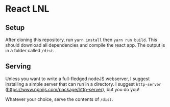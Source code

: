 # React LNL

## Setup

After cloning this repository, run `yarn install` then `yarn run build`. This should download all
dependencies and compile the react app. The output is in a folder called `/dist`.

## Serving

Unless you want to write a full-fledged nodeJS webserver, I suggest installing a simple server that
can run in a directory. I suggest `http-server` (https://www.npmjs.com/package/http-server), but
you do you!

Whatever your choice, serve the contents of `/dist`.